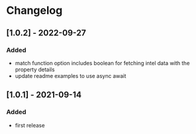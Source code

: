 # Changelog

## [1.0.2] - 2022-09-27
### Added
- match function option includes boolean for fetching intel data with the property details
- update readme examples to use async await

## [1.0.1] - 2021-09-14
### Added
- first release